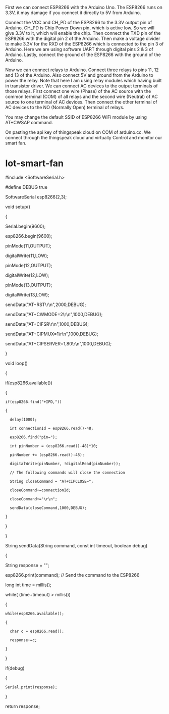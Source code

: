 
First we can connect ESP8266 with the Arduino Uno. The ESP8266 runs on 3.3V, it may damage if you connect it directly to 5V from Arduino. 

Connect the VCC and CH_PD of the ESP8266 to the 3.3V output pin of Arduino. CH_PD is Chip Power Down pin, which is active low. So we will give 3.3V to it, which will enable the chip. Then connect the TXD pin of the ESP8266 with the digital pin 2 of the Arduino. Then make a voltage divider to make 3.3V for the RXD of the ESP8266 which is connected to the pin 3 of Arduino. Here we are using software UART through digital pins 2 & 3 of Arduino. Lastly, connect the ground of the ESP8266 with the ground of the Arduino.

Now we can connect relays to Arduino. Connect three relays to pins 11, 12 and 13 of the Arduino. Also connect 5V and ground from the Arduino to power the relay. Note that here I am using relay modules which having built in transistor driver. We can connect AC devices to the output terminals of those relays. First connect one wire (Phase) of the AC source with the common terminal (COM) of all relays and the second wire (Neutral) of AC source to one terminal of AC devices. Then connect the other terminal of AC devices to the NO (Normally Open) terminal of relays.

You may change the default SSID of ESP8266 WiFi module by using AT+CWSAP command.

On pasting the api key of thingspeak cloud on COM of arduino.cc. We connect through the thingspeak cloud and virtually Control and monitor our smart fan.











# Iot-smart-fan
#include <SoftwareSerial.h>  

#define DEBUG true

SoftwareSerial esp8266(2,3); 

void setup() 

{

  Serial.begin(9600);  

  esp8266.begin(9600); 

  pinMode(11,OUTPUT);  

  digitalWrite(11,LOW);

  pinMode(12,OUTPUT);  

  digitalWrite(12,LOW); 

  pinMode(13,OUTPUT);  

  digitalWrite(13,LOW); 

  sendData("AT+RST\r\n",2000,DEBUG);            

  sendData("AT+CWMODE=2\r\n",1000,DEBUG);       

  sendData("AT+CIFSR\r\n",1000,DEBUG);          

  sendData("AT+CIPMUX=1\r\n",1000,DEBUG);      

  sendData("AT+CIPSERVER=1,80\r\n",1000,DEBUG); 

}

void loop() 

{

  if(esp8266.available()) 

  { 

    if(esp8266.find("+IPD,"))

    { 

      delay(1000);        

      int connectionId = esp8266.read()-48;   

      esp8266.find("pin=");                   

      int pinNumber = (esp8266.read()-48)*10; 

      pinNumber += (esp8266.read()-48);    

      digitalWrite(pinNumber, !digitalRead(pinNumber));

      // The following commands will close the connection 

      String closeCommand = "AT+CIPCLOSE="; 

      closeCommand+=connectionId; 

      closeCommand+="\r\n";

      sendData(closeCommand,1000,DEBUG);

    } 

  } 

}

String sendData(String command, const int timeout, boolean debug) 

{

  String response = ""; 

  esp8266.print(command);           // Send the command to the ESP8266

  long int time = millis();

  while( (time+timeout) > millis()) 

  {

    while(esp8266.available();

    {

      char c = esp8266.read();     

      response+=c;                  

    }

  }

  if(debug)

  { 

    Serial.print(response);         

  }

  return response;
